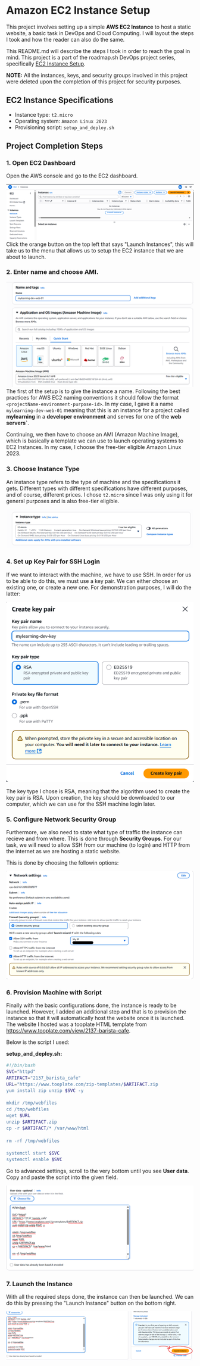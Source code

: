 # Amazon EC2 Instance Setup
This project involves setting up a simple **AWS EC2 Instance** to host a static website, a basic task in DevOps and Cloud Computing. I will layout the steps I took and how the reader can also do the same. 

This README.md will describe the steps I took in order to reach the goal in mind. This project is a part of the roadmap.sh DevOps project series, specifically [EC2 Instance Setup](https://roadmap.sh/projects/ec2-instance).

**NOTE:** All the instances, keys, and security groups involved in this project were deleted upon the completion of this project for security purposes.

## EC2 Instance Specifications
- Instance type: `t2.micro`
- Operating system: `Amazon Linux 2023`
- Provisioning script: `setup_and_deploy.sh`

## Project Completion Steps 
### 1. Open EC2 Dashboard
Open the AWS console and go to the EC2 dashboard.

![alt text](images/image.png)
Click the orange button on the top left that says "Launch Instances", this will take us to the menu that allows us to setup the EC2 instance that we are about to launch.

### 2. Enter name and choose AMI.

![alt text](images/image-1.png)
The first of the setup is to give the instance a name. Following the best practices for AWS EC2 naming conventions it should follow the format `<projectName-environment-purpose-id>`. In my case, I gave it a name `mylearning-dev-web-01` meaning that this is an instance for a project called **mylearning** in a **developer environment** and serves for one of the **web servers`**.

Continuing, we then have to choose an AMI (Amazon Machine Image), which is basically a template we can use to launch operating systems to EC2 Instances. In my case, I choose the free-tier eligible Amazon Linux 2023.

### 3. Choose Instance Type
An instance type refers to the type of machine and the specifications it gets. Different types with different specifications have different purposes, and of course, different prices. I chose `t2.micro` since I was only using it for general purposes and is also free-tier eligible. 

![alt text](images/image-2.png)

### 4. Set up Key Pair for SSH Login
If we want to interact with the machine, we have to use SSH. In order for us to be able to do this, we must use a key pair. We can either choose an existing one, or create a new one. For demonstration purposes, I will do the latter:

![alt text](images/image-3.png) 

The key type I chose is RSA, meaning that the algorithm used to create the key pair is RSA. Upon creation, the key should be downloaded to our computer, which we can use for the SSH machine login later.

### 5. Configure Network Security Group
Furthermore, we also need to state what type of traffic the instance can recieve and from where. This is done through **Security Groups**. For our task, we will need to allow SSH from our machine (to login) and HTTP from the internet as we are hosting a static website.

This is done by choosing the followin options:

![alt text](images/image-4.png)

### 6. Provision Machine with Script
Finally with the basic configurations done, the instance is ready to be launched. However, I added an additional step and that is to provision the instance so that it will automatically host the website once it is launched. The website I hosted was a tooplate HTML template from https://www.tooplate.com/view/2137-barista-cafe.

Below is the script I used:


**setup_and_deploy.sh:**
```bash
#!/bin/bash
SVC="httpd"
ARTIFACT="2137_barista_cafe"
URL="https://www.tooplate.com/zip-templates/$ARTIFACT.zip
yum install zip unzip $SVC -y

mkdir /tmp/webfiles
cd /tmp/webfiles
wget $URL
unzip $ARTIFACT.zip
cp -r $ARTIFACT/* /var/www/html

rm -rf /tmp/webfiles

systemctl start $SVC
systemctl enable $SVC

```

Go to advanced settings, scroll to the very bottom until you see **User data**. Copy and paste the script into the given field. 

![alt text](images/image-5.png)

### 7. Launch the Instance
With all the required steps done, the instance can then be launched. We can do this by pressing the "Launch Instance" button on the bottom right. 

![alt text](images/image-6.png)
